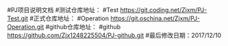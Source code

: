#PJ项目说明文档
#测试仓库地址：
#Test https://git.coding.net/Zjxm/PJ-Test.git
#正式仓库地址：
#Operation https://git.oschina.net/Zjxm/PJ-Operation.git
#github仓库地址：
#github https://github.com/Zjx1248225504/PJ-github.git
#最后修改日期：2017/12/10
